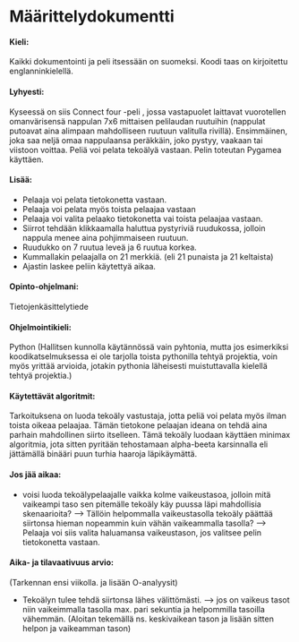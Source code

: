# Määrittelydokumentti

#### Kieli: 
Kaikki dokumentointi ja peli itsessään on suomeksi. Koodi taas on kirjoitettu englanninkielellä.

#### Lyhyesti:
Kyseessä on siis Connect four -peli , jossa vastapuolet laittavat vuorotellen omanvärisensä nappulan 7x6 mittaisen pelilaudan ruutuihin (nappulat putoavat 
aina alimpaan mahdolliseen ruutuun valitulla rivillä). Ensimmäinen, joka saa neljä omaa nappulaansa peräkkäin, joko pystyy, vaakaan tai viistoon voittaa. Peliä voi pelata tekoälyä vastaan. Pelin toteutan Pygamea käyttäen.

#### Lisää:
- Pelaaja voi pelata tietokonetta vastaan.
- Pelaaja voi pelata myös toista pelaajaa vastaan
- Pelaaja voi valita pelaako tietokonetta vai toista pelaajaa vastaan.
- Siirrot tehdään klikkaamalla haluttua pystyriviä ruudukossa, jolloin nappula menee aina pohjimmaiseen ruutuun.
- Ruudukko on 7 ruutua leveä ja 6 ruutua korkea.
- Kummallakin pelaajalla on 21 merkkiä. (eli 21 punaista ja 21 keltaista)
- Ajastin laskee peliin käytettyä aikaa.

#### Opinto-ohjelmani:
Tietojenkäsittelytiede

#### Ohjelmointikieli:
Python 
(Hallitsen kunnolla käytännössä vain pyhtonia, mutta jos esimerkiksi koodikatselmuksessa ei ole tarjolla toista pythonilla tehtyä projektia, voin myös yrittää arvioida, jotakin pythonia läheisesti muistuttavalla kielellä tehtyä projektia.)

#### Käytettävät algoritmit:
Tarkoituksena on luoda tekoäly vastustaja, jotta peliä voi pelata myös ilman toista oikeaa pelaajaa. Tämän tietokone pelaajan ideana on tehdä aina parhain mahdollinen siirto itselleen. Tämä tekoäly luodaan käyttäen minimax algoritmia, jota sitten pyritään tehostamaan alpha-beeta karsinnalla eli jättämällä binääri puun turhia haaroja läpikäymättä.

#### Jos jää aikaa:
- voisi luoda tekoälypelaajalle vaikka kolme vaikeustasoa, jolloin mitä vaikeampi taso sen pitemälle tekoäly käy puussa läpi mahdollisia skenaarioita?
--> Tällöin helpommalla vaikeustasolla tekoäly päättää siirtonsa hieman nopeammin kuin vähän vaikeammalla tasolla?
--> Pelaaja voi siis valita haluamansa vaikeustason, jos valitsee pelin tietokonetta vastaan.

#### Aika- ja tilavaativuus arvio: 
(Tarkennan ensi viikolla. ja lisään O-analyysit)
- Tekoälyn tulee tehdä siirtonsa lähes välittömästi. 
--> jos on vaikeus tasot niin vaikeimmalla tasolla max. pari sekuntia ja helpommilla tasoilla vähemmän. (Aloitan tekemällä ns. keskivaikean tason ja lisään sitten helpon ja vaikeamman tason)
